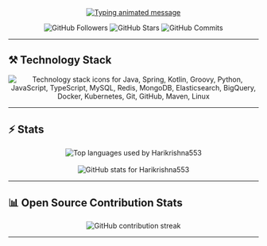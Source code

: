 <!-- Typing Header -->
<div align="center">
    <a href="https://git.io/typing-svg">
        <img src="https://readme-typing-svg.herokuapp.com?font=Pixelify+Sans&size=35&pause=1000&color=00BFFF&vCenter=true&width=650&lines=Hello!+Welcome+to+my+repository;We+build+cool+things+together"
             alt="Typing animated message" />
    </a>
</div>

<!-- Quick Stats Badges -->
<p align="center">
    <img src="https://img.shields.io/github/followers/harikrishna553?label=Followers&style=for-the-badge&logo=github" alt="GitHub Followers" />
    <img src="https://img.shields.io/github/stars/harikrishna553?label=Stars&style=for-the-badge&logo=github" alt="GitHub Stars" />
    <img src="https://img.shields.io/github/commit-activity/y/harikrishna553?label=Commits&style=for-the-badge&logo=github" alt="GitHub Commits" />
</p>

<hr />

<!-- Tech Stack -->
<h2>⚒️ Technology Stack</h2>
<div align="center">
    <img src="https://skillicons.dev/icons?i=java,spring,python,js,ts,mysql,redis,mongodb,elasticsearch,docker,kubernetes,git,github,maven,linux"
         alt="Technology stack icons for Java, Spring, Kotlin, Groovy, Python, JavaScript, TypeScript, MySQL, Redis, MongoDB, Elasticsearch, BigQuery, Docker, Kubernetes, Git, GitHub, Maven, Linux" />
</div>

<hr />

<!-- Stats Section -->
<h2>⚡ Stats</h2>
<div align="center">
    <picture>
        <source media="(prefers-color-scheme: dark)"
                srcset="https://github-readme-stats.vercel.app/api/top-langs/?username=harikrishna553&theme=nightowl&hide_border=true&hide=HTML&layout=donut" />
        <source media="(prefers-color-scheme: light)"
                srcset="https://github-readme-stats.vercel.app/api/top-langs/?username=harikrishna553&theme=buefy&hide_border=true&hide=HTML&layout=donut" />
        <img alt="Top languages used by Harikrishna553" src="https://github-readme-stats.vercel.app/api/top-langs/?username=harikrishna553&theme=nightowl&hide_border=true&layout=donut" />
    </picture>
    <br><br>
    <picture>
        <source media="(prefers-color-scheme: dark)"
                srcset="https://github-readme-stats.vercel.app/api?username=harikrishna553&theme=nightowl&hide_border=true&show_icons=true" />
        <source media="(prefers-color-scheme: light)"
                srcset="https://github-readme-stats.vercel.app/api?username=harikrishna553&theme=buefy&hide_border=true&show_icons=true" />
        <img alt="GitHub stats for Harikrishna553" src="https://github-readme-stats.vercel.app/api?username=harikrishna553&theme=nightowl&hide_border=true&show_icons=true" />
    </picture>
</div>

<hr />

<!-- Open Source Contribution Stats -->
<h2>📊 Open Source Contribution Stats</h2>
<div align="center">
    <img src="https://github-readme-streak-stats.herokuapp.com/?user=harikrishna553&theme=nightowl&hide_border=true"
         alt="GitHub contribution streak" />
</div>

<hr />
